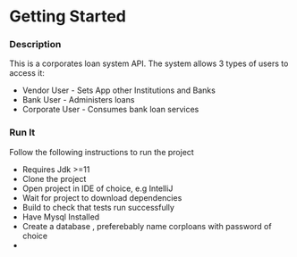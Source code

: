 # Getting Started

### Description
This is a corporates loan system API.
The system allows 3 types of users to access it:

 * Vendor User    - Sets App other Institutions and Banks
 * Bank User      - Administers loans
 * Corporate User - Consumes bank loan services
 

### Run It
Follow the following instructions to run the project
* Requires Jdk >=11
* Clone the project
* Open project in IDE of choice, e.g IntelliJ
* Wait for project to download dependencies
* Build to check that tests run  successfully
* Have Mysql Installed
* Create a database , preferebably name corploans with password of choice
* 
